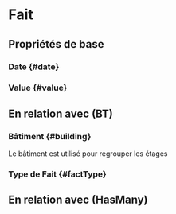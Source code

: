 # Fait



## Propriétés de base

### Date {#date}
        

### Value {#value}
        


## En relation avec (BT)

### Bâtiment {#building}
        
Le bâtiment est utilisé pour regrouper les étages
### Type de Fait {#factType}
        


## En relation avec (HasMany)



<!--- THIS FILE IS GENERATED PLEASE DO NOT EDIT IT DIRECTLY --->

